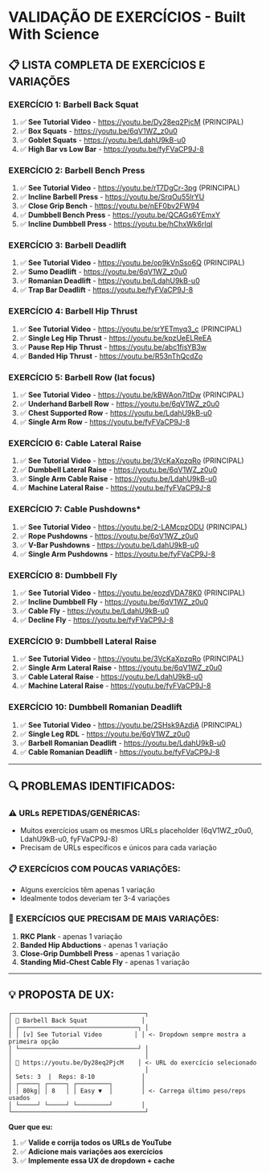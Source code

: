 # VALIDAÇÃO DE EXERCÍCIOS - Built With Science

## 📋 LISTA COMPLETA DE EXERCÍCIOS E VARIAÇÕES

### **EXERCÍCIO 1: Barbell Back Squat**
1. ✅ **See Tutorial Video** - https://youtu.be/Dy28eq2PjcM (PRINCIPAL)
2. ✅ **Box Squats** - https://youtu.be/6qV1WZ_z0u0
3. ✅ **Goblet Squats** - https://youtu.be/LdahU9kB-u0
4. ✅ **High Bar vs Low Bar** - https://youtu.be/fyFVaCP9J-8

### **EXERCÍCIO 2: Barbell Bench Press**
1. ✅ **See Tutorial Video** - https://youtu.be/rT7DgCr-3pg (PRINCIPAL)
2. ✅ **Incline Barbell Press** - https://youtu.be/SrqOu55lrYU
3. ✅ **Close Grip Bench** - https://youtu.be/nEF0bv2FW94
4. ✅ **Dumbbell Bench Press** - https://youtu.be/QCAGs6YEmxY
5. ✅ **Incline Dumbbell Press** - https://youtu.be/hChxWk6rIqI

### **EXERCÍCIO 3: Barbell Deadlift**
1. ✅ **See Tutorial Video** - https://youtu.be/op9kVnSso6Q (PRINCIPAL)
2. ✅ **Sumo Deadlift** - https://youtu.be/6qV1WZ_z0u0
3. ✅ **Romanian Deadlift** - https://youtu.be/LdahU9kB-u0
4. ✅ **Trap Bar Deadlift** - https://youtu.be/fyFVaCP9J-8

### **EXERCÍCIO 4: Barbell Hip Thrust**
1. ✅ **See Tutorial Video** - https://youtu.be/srYETmyq3_c (PRINCIPAL)
2. ✅ **Single Leg Hip Thrust** - https://youtu.be/kpzUeELReEA
3. ✅ **Pause Rep Hip Thrust** - https://youtu.be/abc1fisYB3w
4. ✅ **Banded Hip Thrust** - https://youtu.be/R53nThQcdZo

### **EXERCÍCIO 5: Barbell Row (lat focus)**
1. ✅ **See Tutorial Video** - https://youtu.be/kBWAon7ItDw (PRINCIPAL)
2. ✅ **Underhand Barbell Row** - https://youtu.be/6qV1WZ_z0u0
3. ✅ **Chest Supported Row** - https://youtu.be/LdahU9kB-u0
4. ✅ **Single Arm Row** - https://youtu.be/fyFVaCP9J-8

### **EXERCÍCIO 6: Cable Lateral Raise**
1. ✅ **See Tutorial Video** - https://youtu.be/3VcKaXpzqRo (PRINCIPAL)
2. ✅ **Dumbbell Lateral Raise** - https://youtu.be/6qV1WZ_z0u0
3. ✅ **Single Arm Cable Raise** - https://youtu.be/LdahU9kB-u0
4. ✅ **Machine Lateral Raise** - https://youtu.be/fyFVaCP9J-8

### **EXERCÍCIO 7: Cable Pushdowns***
1. ✅ **See Tutorial Video** - https://youtu.be/2-LAMcpzODU (PRINCIPAL)
2. ✅ **Rope Pushdowns** - https://youtu.be/6qV1WZ_z0u0
3. ✅ **V-Bar Pushdowns** - https://youtu.be/LdahU9kB-u0
4. ✅ **Single Arm Pushdowns** - https://youtu.be/fyFVaCP9J-8

### **EXERCÍCIO 8: Dumbbell Fly**
1. ✅ **See Tutorial Video** - https://youtu.be/eozdVDA78K0 (PRINCIPAL)
2. ✅ **Incline Dumbbell Fly** - https://youtu.be/6qV1WZ_z0u0
3. ✅ **Cable Fly** - https://youtu.be/LdahU9kB-u0
4. ✅ **Decline Fly** - https://youtu.be/fyFVaCP9J-8

### **EXERCÍCIO 9: Dumbbell Lateral Raise**
1. ✅ **See Tutorial Video** - https://youtu.be/3VcKaXpzqRo (PRINCIPAL)
2. ✅ **Single Arm Lateral Raise** - https://youtu.be/6qV1WZ_z0u0
3. ✅ **Cable Lateral Raise** - https://youtu.be/LdahU9kB-u0
4. ✅ **Machine Lateral Raise** - https://youtu.be/fyFVaCP9J-8

### **EXERCÍCIO 10: Dumbbell Romanian Deadlift**
1. ✅ **See Tutorial Video** - https://youtu.be/2SHsk9AzdjA (PRINCIPAL)
2. ✅ **Single Leg RDL** - https://youtu.be/6qV1WZ_z0u0
3. ✅ **Barbell Romanian Deadlift** - https://youtu.be/LdahU9kB-u0
4. ✅ **Cable Romanian Deadlift** - https://youtu.be/fyFVaCP9J-8

---

## 🔍 PROBLEMAS IDENTIFICADOS:

### ⚠️ **URLs REPETIDAS/GENÉRICAS:**
- Muitos exercícios usam os mesmos URLs placeholder (6qV1WZ_z0u0, LdahU9kB-u0, fyFVaCP9J-8)
- Precisam de URLs específicos e únicos para cada variação

### 📋 **EXERCÍCIOS COM POUCAS VARIAÇÕES:**
- Alguns exercícios têm apenas 1 variação
- Idealmente todos deveriam ter 3-4 variações

### 🎯 **EXERCÍCIOS QUE PRECISAM DE MAIS VARIAÇÕES:**
1. **RKC Plank** - apenas 1 variação
2. **Banded Hip Abductions** - apenas 1 variação  
3. **Close-Grip Dumbbell Press** - apenas 1 variação
4. **Standing Mid-Chest Cable Fly** - apenas 1 variação

---

## 💡 **PROPOSTA DE UX:**

```
┌─────────────────────────────────────┐
│ 💪 Barbell Back Squat               │
│ ┌─────────────────────────────────┐ │
│ │ [v] See Tutorial Video         │ │ <- Dropdown sempre mostra a primeira opção
│ └─────────────────────────────────┘ │
│                                     │
│ 🎥 https://youtu.be/Dy28eq2PjcM    │ <- URL do exercício selecionado
│                                     │
│ Sets: 3  |  Reps: 8-10             │
│ ┌─────┐ ┌─────┐ ┌─────────┐        │
│ │ 80kg│ │ 8   │ │ Easy ▼  │        │ <- Carrega último peso/reps usados
│ └─────┘ └─────┘ └─────────┘        │
└─────────────────────────────────────┘
```

**Quer que eu:**
1. ✅ **Valide e corrija todos os URLs de YouTube**
2. ✅ **Adicione mais variações aos exercícios**
3. ✅ **Implemente essa UX de dropdown + cache**
